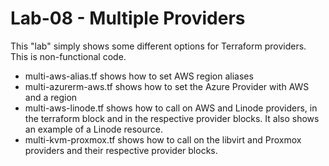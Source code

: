 # Lab-08 - Multiple Providers

This "lab" simply shows some different options for Terraform providers. This is non-functional code. 

- multi-aws-alias.tf shows how to set AWS region aliases
- multi-azurerm-aws.tf shows how to set the Azure Provider with AWS and a region
- multi-aws-linode.tf shows how to call on AWS and Linode providers, in the terraform block and in the respective provider blocks. It also shows an example of a Linode resource.
- multi-kvm-proxmox.tf shows how to call on the libvirt and Proxmox providers and their respective provider blocks.